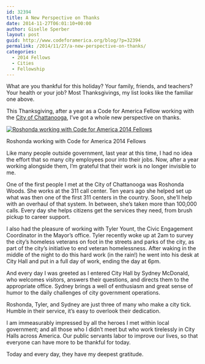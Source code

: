 ```yaml
---
id: 32394
title: A New Perspective on Thanks
date: 2014-11-27T06:01:10+00:00
author: Giselle Sperber
layout: post
guid: http://www.codeforamerica.org/blog/?p=32394
permalink: /2014/11/27/a-new-perspective-on-thanks/
categories:
  - 2014 Fellows
  - Cities
  - Fellowship
---
```

What are you thankful for this holiday? Your family, friends, and teachers? Your health or your job? Most Thanksgivings, my list looks like the familiar one above.

This Thanksgiving, after a year as a Code for America Fellow working with the [City of Chattanooga](http://www.codeforamerica.org/governments/chattanooga/ "Chattanooga"), I’ve got a whole new perspective on thanks.

<div id="attachment_32395" style="width: 610px" class="wp-caption alignright">
  <a href="http://www.codeforamerica.org/blog/wp-content/uploads/2014/11/Roshonda.jpg"><img class="wp-image-32395 size-full" src="http://www.codeforamerica.org/blog/wp-content/uploads/2014/11/Roshonda.jpg" alt="Roshonda working with Code for America 2014 Fellows" /></a>
  
  <p class="wp-caption-text">
    Roshonda working with Code for America 2014 Fellows
  </p>
</div>

Like many people outside government, last year at this time, I had no idea the effort that so many city employees pour into their jobs. Now, after a year working alongside them, I’m grateful that their work is no longer invisible to me.

One of the first people I met at the City of Chattanooga was Roshonda Woods. She works at the 311 call center. Ten years ago she helped set up what was then one of the first 311 centers in the country. Soon, she’ll help with an overhaul of that system. In between, she’s taken more than 100,000 calls. Every day she helps citizens get the services they need, from brush pickup to career support.

I also had the pleasure of working with Tyler Yount, the Civic Engagement Coordinator in the Mayor’s office. Tyler recently woke up at 2am to survey the city’s homeless veterans on foot in the streets and parks of the city, as part of the city’s initiative to end veteran homelessness. After waking in the middle of the night to do this hard work (in the rain!) he went into his desk at City Hall and put in a full day of work, ending the day at 6pm.

And every day I was greeted as I entered City Hall by Sydney McDonald, who welcomes visitors, answers their questions, and directs them to the appropriate office. Sydney brings a well of enthusiasm and great sense of humor to the daily challenges of city government operations.

Roshonda, Tyler, and Sydney are just three of many who make a city tick. Humble in their service, it’s easy to overlook their dedication.

I am immeasurably impressed by all the heroes I met within local government; and all those who I didn’t meet but who work tirelessly in City Halls across America. Our public servants labor to improve our lives, so that everyone can have more to be thankful for today.

Today and every day, they have my deepest gratitude.

&nbsp;